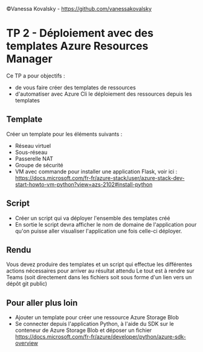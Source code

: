 ©Vanessa Kovalsky - https://github.com/vanessakovalsky

# TP 2 - Déploiement avec des templates Azure Resources Manager

Ce TP a pour objectifs : 
* de vous faire créer des templates de ressources
* d'automatiser avec Azure Cli le déploiement des ressources depuis les templates


## Template

Créer un template pour les éléments suivants : 
* Réseau virtuel
* Sous-réseau
* Passerelle NAT
* Groupe de sécurité 
* VM avec commande pour installer une application Flask, voir ici : https://docs.microsoft.com/fr-fr/azure-stack/user/azure-stack-dev-start-howto-vm-python?view=azs-2102#install-python 

## Script 

* Créer un script qui va déployer l'ensemble des templates créé 
* En sortie le script devra afficher le nom de domaine de l'application pour qu'on puisse aller visualiser l'application une fois celle-ci déployer.


## Rendu

Vous devez produire des templates et un script qui effectue les différentes actions nécessaires pour arriver au résultat attendu 
Le tout est à rendre sur Teams (soit directement dans les fichiers soit sous forme d'un lien vers un dépôt git public)

## Pour aller plus loin 
* Ajouter un template pour créer une ressource Azure Storage Blob
* Se connecter depuis l'application Python, à l'aide du SDK sur le conteneur de Azure Storage Blob et déposer un fichier https://docs.microsoft.com/fr-fr/azure/developer/python/azure-sdk-overview 